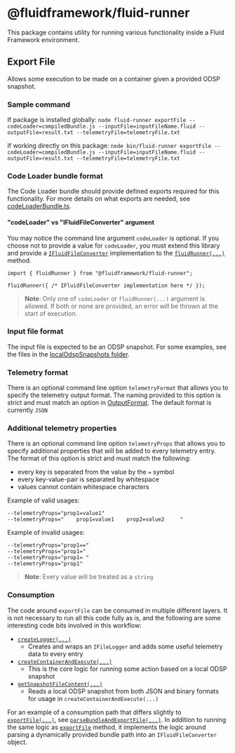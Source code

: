 # @fluidframework/fluid-runner
This package contains utility for running various functionality inside a Fluid Framework environment.

## Export File
Allows some execution to be made on a container given a provided ODSP snapshot.

### Sample command
If package is installed globally:
`node fluid-runner exportFile --codeLoader=compiledBundle.js --inputFile=inputFileName.fluid --outputFile=result.txt --telemetryFile=telemetryFile.txt`

If working directly on this package:
```node bin/fluid-runner exportFile --codeLoader=compiledBundle.js --inputFile=inputFileName.fluid --outputFile=result.txt --telemetryFile=telemetryFile.txt```

### Code Loader bundle format
The Code Loader bundle should provide defined exports required for this functionality.
For more details on what exports are needed, see [codeLoaderBundle.ts](./src/codeLoaderBundle.ts).

#### "codeLoader" vs "IFluidFileConverter" argument
You may notice the command line argument `codeLoader` is optional. If you choose not to provide a value for `codeLoader`, you must extend this library
and provide a [`IFluidFileConverter`](./src/codeLoaderBundle.ts) implementation to the [`fluidRunner(...)`](./src/fluidRunner.ts) method.

```
import { fluidRunner } from "@fluidframework/fluid-runner";

fluidRunner({ /* IFluidFileConverter implementation here */ });
```

> **Note**: Only one of `codeLoader` or `fluidRunner(...)` argument is allowed. If both or none are provided, an error will be thrown at the start of execution.

### Input file format
The input file is expected to be an ODSP snapshot.
For some examples, see the files in the [localOdspSnapshots folder](./src/test/localOdspSnapshots).

### Telemetry format
There is an optional command line option `telemetryFormat` that allows you to specify the telemetry output format. The naming provided to this option is strict and must match an option in [OutputFormat](./src/logger/fileLogger.ts).
The default format is currently `JSON`

### Additional telemetry properties
There is an optional command line option `telemetryProps` that allows you to specify additional properties that will be added to every telemetry entry. The format of this option is strict and must match the following:
- every key is separated from the value by the `=` symbol
- every key-value-pair is separated by whitespace
- values cannot contain whitespace characters

Example of valid usages:
```
--telemetryProps="prop1=value1"
--telemetryProps="    prop1=value1    prop2=value2     "
```

Example of invalid usages:
```
--telemetryProps="prop1=="
--telemetryProps="prop1="
--telemetryProps="prop1= "
--telemetryProps="prop1"
```

> **Note**: Every value will be treated as a `string`

### Consumption
The code around `exportFile` can be consumed in multiple different layers. It is not necessary to run all this code fully as is, and the following are some interesting code bits involved in this workflow:
- [`createLogger(...)`](./src/logger/fileLogger.ts)
    - Creates and wraps an `IFileLogger` and adds some useful telemetry data to every entry
- [`createContainerAndExecute(...)`](./src/exportFile.ts)
    - This is the core logic for running some action based on a local ODSP snapshot
- [`getSnapshotFileContent(...)`](./src/utils.ts)
    - Reads a local ODSP snapshot from both JSON and binary formats for usage in `createContainerAndExecute(...)`

For an example of a consumption path that differs slightly to [`exportFile(...)`](./src/exportFile.ts), see [`parseBundleAndExportFile(...)`](./src/parseBundleAndExportFile.ts). In addition to running the same logic as [`exportFile`](./src/exportFile.ts) method, it implements the logic around parsing a dynamically provided bundle path into an `IFluidFileConverter` object.
